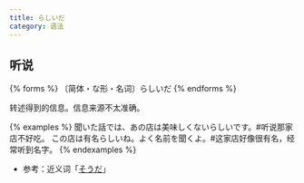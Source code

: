 ```yaml
---
title: らしいだ
category: 语法
---
```


## 听说

{% forms %}
〔简体・な形・名词〕らしいだ
{% endforms %}

转述得到的信息。信息来源不太准确。

{% examples %}
聞いた話では、あの店は美味しくないらしいです。#听说那家店不好吃。
この店は有名らしいね。よく名前を聞くよ。#这家店好像很有名，经常听到名字。
{% endexamples %}

- 参考：近义词「[そうだ](../souda)」

